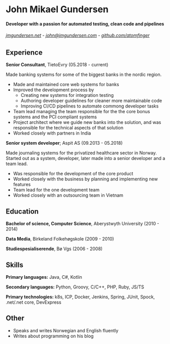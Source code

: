 John Mikael Gundersen
=====================

#### Developer with a passion for automated testing, clean code and pipelines
###### [jmgundersen.net](https://www.jmgundersen.net/) - john@jmgundersen.com - [github.com/atomfinger](https://github.com/atomfinger/)

Experience
----------

**Senior Consultant**, TietoEvry (05.2018 - current)

Made banking systems for some of the biggest banks in the nordic region.

 * Made and maintained core web systems for banks
 * Improved the development process by
    * Creating new systems for integration testing
    * Authoring developer guidelines for cleaner more maintainable code
    * Improving CI/CD pipelines to automate commong developer tasks
 * Team lead managing the team responsible for the the core bonus systems and the PCI compliant systems
 * Project architect where we guide new banks into the solution, and was responsible for the technical aspects of that solution
 * Worked closely with partners in India

**Senior system developer**; Aspit AS (09.2013 - 05.2018)

Made journaling systems for the privatized healthcare sector in Norway. Started out as a system, developer, later made into a senior developer and a team lead.

 * Was responsible for the development of the core product
 * Worked closely with the business by planning and implementing new features
 * Team lead for the one development team
 * Worked closely with an outsourcing team in Vietnam

Education
----------
**Bachelor of science, Computer Science**, Aberystwyth University (2010 - 2014)

**Data Media**, Birkeland Folkehøgskole (2009 - 2010)

**Studiespesialiserende**, Bø Vgs (2006 - 2008)

Skills
----------
**Primary languages:** Java, C#, Kotlin

**Secondary languages:** Python, Groovy, C/C++, PHP, Ruby, JS/TS

**Primary technologies:** k8s, ICP, Docker, Jenkins, Spring, JUnit, Spock, .net/.net core, DevExpress

Other
----------
 * Speaks and writes Norwegian and English fluently
 * Writes about programming on his blog